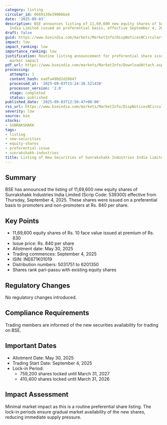 ```yaml
---
category: listing
circular_id: 066913de39006ba4
date: '2025-09-03'
description: BSE announces listing of 11,69,600 new equity shares of Sunrakshakk Industries
  India Limited issued on preferential basis, effective September 4, 2025.
draft: false
guid: https://www.bseindia.com/markets/MarketInfo/DispNoticesNCirculars.aspx?Noticeid={D4F9EE15-3F34-47C9-9B0B-55E94B8D613B}&noticeno=20250903-38&dt=09/03/2025&icount=38&totcount=49&flag=0
impact: low
impact_ranking: low
importance_ranking: low
justification: Routine listing announcement for preferential share issue with limited
  market impact
pdf_url: https://www.bseindia.com/markets/MarketInfo/DownloadAttach.aspx?id=20250903-38&attachedId=
processing:
  attempts: 1
  content_hash: eadfa490d2d20647
  processed_at: '2025-09-03T15:24:38.521438'
  processor_version: '2.0'
  stage: completed
  status: published
published_date: '2025-09-03T12:50:47+00:00'
rss_url: https://www.bseindia.com/markets/MarketInfo/DispNoticesNCirculars.aspx?Noticeid={D4F9EE15-3F34-47C9-9B0B-55E94B8D613B}&noticeno=20250903-38&dt=09/03/2025&icount=38&totcount=49&flag=0
severity: low
source: bse
stocks:
- SUNRAKSHAKK
tags:
- listing
- new-securities
- equity-shares
- preferential-issue
- sunrakshakk-industries
title: Listing of New Securities of Sunrakshakk Industries India Limited
---
```


## Summary

BSE has announced the listing of 11,69,600 new equity shares of Sunrakshakk Industries India Limited (Scrip Code: 539300) effective from Thursday, September 4, 2025. These shares were issued on a preferential basis to promoters and non-promoters at Rs. 840 per share.

## Key Points

- 11,69,600 equity shares of Rs. 10 face value issued at premium of Rs. 830
- Issue price: Rs. 840 per share
- Allotment date: May 30, 2025
- Trading commences: September 4, 2025
- ISIN: INE671K01019
- Distribution numbers: 5031751 to 6201350
- Shares rank pari-passu with existing equity shares

## Regulatory Changes

No regulatory changes introduced.

## Compliance Requirements

Trading members are informed of the new securities availability for trading on BSE.

## Important Dates

- Allotment Date: May 30, 2025
- Trading Start Date: September 4, 2025
- Lock-in Period: 
  - 759,200 shares locked until March 31, 2027
  - 410,400 shares locked until March 31, 2026

## Impact Assessment

Minimal market impact as this is a routine preferential share listing. The lock-in periods ensure gradual market availability of the new shares, reducing immediate supply pressure.